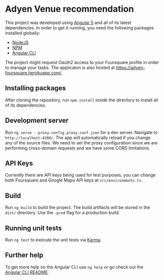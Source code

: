 # Adyen Venue recommendation

This project was developed using [Angular 5](https://angular.io/) and all of its latest dependencies. In order to get it running, you need the following packages installed globally:
* [NodeJS](https://nodejs.org/en/)
* [NPM](https://www.npmjs.com/)
* [Angular CLI](https://github.com/angular/angular-cli)

The project might request Oauth2 access to your Foursquare profile in order to manage your tasks. The applicaton is also hosted at https://adyen-foursquare.herokuapp.com/.

## Installing packages

After cloning the repository, run `npm install` inside the directory to install all of its dependencies.

## Development server

Run `ng serve --proxy-config proxy.conf.json` for a dev server. Navigate to `http://localhost:4200/`. The app will automatically reload if you change any of the source files. We need to set the proxy configuration since we are performing cross-domain requests and we have some CORS limitations.

## API Keys

Currently there are API keys being used for test purposes, you can change both Foursquare and Google Maps API keys at `src/environments.ts`.

## Build

Run `ng build` to build the project. The build artifacts will be stored in the `dist/` directory. Use the `-prod` flag for a production build.

## Running unit tests

Run `ng test` to execute the unit tests via [Karma](https://karma-runner.github.io).

## Further help

To get more help on the Angular CLI use `ng help` or go check out the [Angular CLI README](https://github.com/angular/angular-cli/blob/master/README.md).
